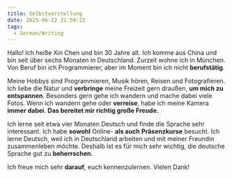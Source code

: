 ```yaml
---
title: Selbstvorstellung
date: 2025-06-22 21:59:22
tags: 
  - German/Writing
---
```


Hallo! Ich heiße Xin Chen und bin 30 Jahre alt. Ich komme aus China und bin seit über sechs Monaten in Deutschland. Zurzeit wohne ich in München. Von Beruf bin ich Programmierer, aber im Moment bin ich nicht **berufstätig**.

Meine Hobbys sind Programmieren, Musik hören, Reisen und Fotografieren. Ich liebe die Natur und **verbringe** meine Freizeit gern draußen, **um mich zu entspannen**. Besonders gern gehe ich wandern und mache dabei viele Fotos. Wenn ich wandern gehe oder **verreise**, habe ich meine Kamera **immer dabei**. **Das bereitet mir richtig große Freude.**

Ich lerne seit etwa vier Monaten Deutsch und finde die Sprache sehr interessant. Ich habe **sowohl** Online\- **als auch** **Präsenzkurse** besucht. Ich lerne Deutsch, weil ich in Deutschland arbeiten und mit meiner Freundin zusammenleben möchte. Deshalb ist es für mich sehr wichtig, die deutsche Sprache gut zu **beherrschen**.

Ich freue mich sehr **darauf**, euch kennenzulernen. Vielen Dank!
